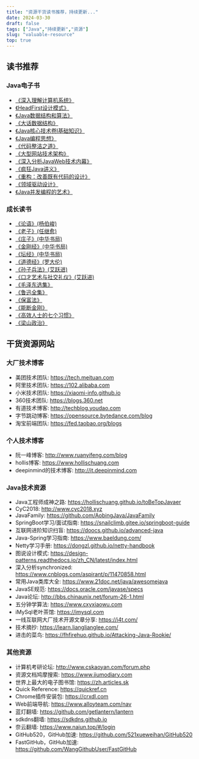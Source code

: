 ```yaml
---
title: "资源干货读书推荐，持续更新..."
date: 2024-03-30
draft: false
tags: ["Java","持续更新","资源"]
slug: "valuable-resource"
top: true
---
```



## 读书推荐
### Java电子书
- [《深入理解计算机系统》](https://pan.baidu.com/s/1mXGLnTJqGtGeGlrePzx3fA?pwd=8888)
- [《HeadFirst设计模式》](https://pan.baidu.com/s/1mXGLnTJqGtGeGlrePzx3fA?pwd=8888)
- [《Java数据结构和算法》](https://pan.baidu.com/s/1mXGLnTJqGtGeGlrePzx3fA?pwd=8888)
- [《大话数据结构》](https://pan.baidu.com/s/1mXGLnTJqGtGeGlrePzx3fA?pwd=8888)
- [《Java核心技术卷I基础知识》](https://pan.baidu.com/s/1mXGLnTJqGtGeGlrePzx3fA?pwd=8888)
- [《Java编程思想》](https://pan.baidu.com/s/1mXGLnTJqGtGeGlrePzx3fA?pwd=8888)
- [《代码整洁之道》](https://pan.baidu.com/s/1mXGLnTJqGtGeGlrePzx3fA?pwd=8888)
- [《大型网站技术架构》](https://pan.baidu.com/s/1mXGLnTJqGtGeGlrePzx3fA?pwd=8888)
- [《深入分析JavaWeb技术内幕》](https://pan.baidu.com/s/1mXGLnTJqGtGeGlrePzx3fA?pwd=8888)
- [《疯狂Java讲义》](https://pan.baidu.com/s/1mXGLnTJqGtGeGlrePzx3fA?pwd=8888)
- [《重构：改善既有代码的设计》](https://pan.baidu.com/s/1mXGLnTJqGtGeGlrePzx3fA?pwd=8888)
- [《领域驱动设计》](https://pan.baidu.com/s/1mXGLnTJqGtGeGlrePzx3fA?pwd=8888)
- [《Java并发编程的艺术》](https://pan.baidu.com/s/1mXGLnTJqGtGeGlrePzx3fA?pwd=8888)

### 成长读书
- [《论语》(杨伯峻)](https://pan.baidu.com/s/1CzWTf3mL7zmTzQC5473Hzg?pwd=8888)
- [《老子》(任继愈)](https://pan.baidu.com/s/1CzWTf3mL7zmTzQC5473Hzg?pwd=8888)
- [《庄子》(中华书局)](https://pan.baidu.com/s/1CzWTf3mL7zmTzQC5473Hzg?pwd=8888)
- [《金刚经》(中华书局)](https://pan.baidu.com/s/1CzWTf3mL7zmTzQC5473Hzg?pwd=8888)
- [《坛经》(中华书局)](https://pan.baidu.com/s/1CzWTf3mL7zmTzQC5473Hzg?pwd=8888)
- [《道德经》(罗大伦)](https://www.ximalaya.com/album/3623979)
- [《孙子兵法》(艾跃进)](https://www.bilibili.com/video/BV17s4y167id/?spm_id_from=333.337.search-card.all.click)
- [《口才艺术与社交礼仪》(艾跃进)](https://www.bilibili.com/video/BV1EN4y1F7wb/?spm_id_from=333.337.search-card.all.click)
- [《毛泽东选集》](https://www.bilibili.com/video/BV1W54y1z712/?spm_id_from=333.337.search-card.all.click)
- [《鲁迅全集》](https://ctext.org/wiki.pl?if=gb&res=134996)
- [《保富法》](https://pan.baidu.com/s/1CzWTf3mL7zmTzQC5473Hzg?pwd=8888)
- [《能断金刚》](https://book.douban.com/subject/25916679/)
- [《高效人士的七个习惯》](https://pan.baidu.com/s/1CzWTf3mL7zmTzQC5473Hzg?pwd=8888)
- [《梁山政治》](https://pan.baidu.com/s/1CzWTf3mL7zmTzQC5473Hzg?pwd=8888)

## 干货资源网站
### 大厂技术博客
- 美团技术团队: https://tech.meituan.com
- 阿里技术团队: https://102.alibaba.com
- 小米技术团队: https://xiaomi-info.github.io
- 360技术团队: https://blogs.360.net
- 有道技术博客: http://techblog.youdao.com
- 字节跳动博客: https://opensource.bytedance.com/blog
- 淘宝前端团队: https://fed.taobao.org/blogs

### 个人技术博客
- 阮一峰博客: http://www.ruanyifeng.com/blog
- hollis博客: https://www.hollischuang.com
- deepinmind的技术博客: http://it.deepinmind.com

### Java技术资源
- Java工程师成神之路: https://hollischuang.github.io/toBeTopJavaer
- CyC2018: http://www.cyc2018.xyz
- JavaFamily: https://github.com/AobingJava/JavaFamily
- SpringBoot学习/面试指南: https://snailclimb.gitee.io/springboot-guide
- 互联网进阶知识扫盲: https://doocs.github.io/advanced-java
- Java-Spring学习指南: https://www.baeldung.com/
- Netty学习手册: https://dongzl.github.io/netty-handbook
- 图说设计模式: https://design-patterns.readthedocs.io/zh_CN/latest/index.html
- 深入分析synchronized: https://www.cnblogs.com/aspirant/p/11470858.html
- 常用Java类库大全: https://www.21doc.net/java/awesomejava
- JavaSE规范: https://docs.oracle.com/javase/specs
- Java论坛: http://bbs.chinaunix.net/forum-26-1.html
- 五分钟学算法: https://www.cxyxiaowu.com
- iMySql老叶茶馆: https://imysql.com
- 一线互联网大厂技术开源文章分享: https://i4t.com/
- 技术摘抄: https://learn.lianglianglee.com/
- 进击的菜鸟: https://fhfirehuo.github.io/Attacking-Java-Rookie/

### 其他资源
- 计算机考研论坛: http://www.cskaoyan.com/forum.php
- 资源文档鸠摩搜索: https://www.jiumodiary.com
- 世界上最大的电子图书馆: https://zh.articles.sk
- Quick Reference: https://quickref.cn
- Chrome插件安装包: https://crxdl.com
- Web前端导航: https://www.alloyteam.com/nav
- 蓝灯翻墙: https://github.com/getlantern/lantern
- sdkdns翻墙: https://sdkdns.github.io
- 奈云翻墙: https://www.naiun.top/#/login
- GitHub520，GitHub加速: https://github.com/521xueweihan/GitHub520
- FastGitHub，GitHub加速: https://github.com/WangGithubUser/FastGitHub